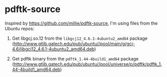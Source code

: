 pdftk-source
============

Inspired by https://github.com/millie/pdftk-source, I'm using files from the Ubuntu repos:

1. Get libgcj.so.12 from the `libgcj12_4.6.1-4ubuntu2_amd64` package (http://www.gtlib.gatech.edu/pub/ubuntu//pool/main/g/gcj-4.6/libgcj12_4.6.1-4ubuntu2_amd64.deb)

2. Get pdftk binary from the `pdftk_1.44-4build1_amd64` package (http://www.gtlib.gatech.edu/pub/ubuntu//pool/universe/p/pdftk/pdftk_1.44-4build1_amd64.deb)


